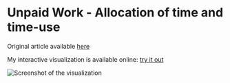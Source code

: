 # Unpaid Work - Allocation of time and time-use

Original article available [here](https://unstats.un.org/unsd/gender/timeuse/index.html)

My interactive visualization is available online: [try it out](https://obalfour.github.io/infovis-itba/Makeover%20Monday%20Week%2014/index.html)

![Screenshot of the visualization](https://raw.githubusercontent.com/Obalfour/infovis-itba/gh-pages/Makeover%20Monday%20Week%2014/Week%2014%20visualization.png)